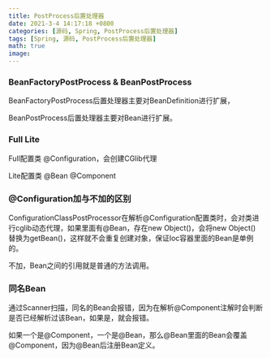 ```yaml
---
title: PostProcess后置处理器
date: 2021-3-4 14:17:18 +0800
categories: [源码, Spring, PostProcess后置处理器]
tags: [Spring, 源码, PostProcess后置处理器]
math: true
image: 
---
```


### BeanFactoryPostProcess & BeanPostProcess

BeanFactoryPostProcess后置处理器主要对BeanDefinition进行扩展，

BeanPostProcess后置处理器主要对Bean进行扩展。

### Full Lite

Full配置类 @Configuration，会创建CGlib代理

Lite配置类 @Bean @Component

### @Configuration加与不加的区别

ConfigurationClassPostProcessor在解析@Configuration配置类时，会对类进行cglib动态代理，如果里面有@Bean，存在new Object()，会将new Object() 替换为getBean()，这样就不会重复创建对象，保证Ioc容器里面的Bean是单例的。

不加，Bean之间的引用就是普通的方法调用。

### 同名Bean

通过Scanner扫描，同名的Bean会报错，因为在解析@Component注解时会判断是否已经解析过该Bean，如果是，就会报错。

如果一个是@Component，一个是@Bean，那么@Bean里面的Bean会覆盖@Component，因为@Bean后注册Bean定义。